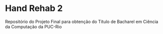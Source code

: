 # Hand Rehab 2
Repositório do Projeto Final para obtenção do Título de Bacharel em Ciência da Computação da PUC-Rio
